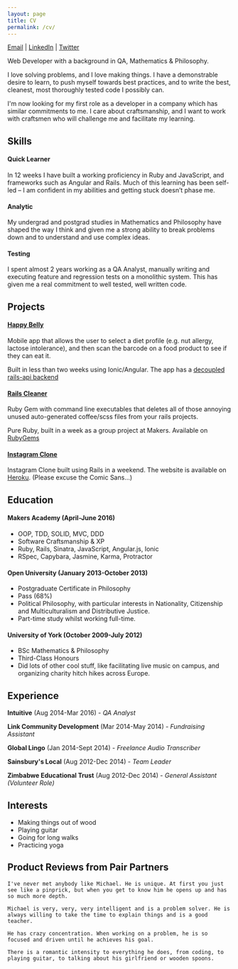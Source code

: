 ```yaml
---
layout: page
title: CV
permalink: /cv/
---
```


[Email](mailto:harrim91@hotmail.co.uk) &#124; [LinkedIn](https://uk.linkedin.com/in/mharrison3) &#124; [Twitter](http://www.twitter.com/mikeh91)

Web Developer with a background in QA, Mathematics & Philosophy.

I love solving problems, and I love making things. I have a demonstrable desire to learn, to push myself towards best practices, and to write the best, cleanest, most thoroughly tested code I possibly can.

I'm now looking for my first role as a developer in a company which has similar commitments to me. I care about craftsmanship, and I want to work with craftsmen who will challenge me and facilitate my learning.

Skills
---

#### Quick Learner
In 12 weeks I have built a working proficiency in Ruby and JavaScript, and frameworks such as Angular and Rails. Much of this learning has been self-led – I am confident in my abilities and getting stuck doesn’t phase me.

#### Analytic
My undergrad and postgrad studies in Mathematics and Philosophy have shaped the way I think and given me a strong ability to break problems down and to understand and use complex ideas. 

#### Testing
I spent almost 2 years working as a QA Analyst, manually writing and executing feature and regression tests on a monolithic system. This has given me a real commitment to well tested, well written code.

Projects
---

#### [Happy Belly](http://www.github.com/harrim91/allergy_scanner_frontend)
Mobile app that allows the user to select a diet profile (e.g. nut allergy, lactose intolerance), and then scan the barcode on a food product to see if they can eat it.

Built in less than two weeks using Ionic/Angular. The app has a [decoupled rails-api backend](http://www.github.com/harrim91/allergy_scanner_backend)

#### [Rails Cleaner](http://www.github.com/harrim91/rails_cleaner)
Ruby Gem with command line executables that deletes all of those annoying unused auto-generated coffee/scss files from your rails projects.

Pure Ruby, built in a week as a group project at Makers. Available on [RubyGems](https://rubygems.org/gems/rails_cleaner)

#### [Instagram Clone](http://www.github.com/harrim91/instagram_challenge)
Instagram Clone built using Rails in a weekend. The website is available on [Heroku](https://limitless-cliffs-63599.herokuapp.com/). (Please excuse the Comic Sans...)

Education
---

#### Makers Academy (April-June 2016)

- OOP, TDD, SOLID, MVC, DDD
- Software Craftsmanship & XP
- Ruby, Rails, Sinatra, JavaScript, Angular.js, Ionic
- RSpec, Capybara, Jasmine, Karma, Protractor

#### Open University (January 2013-October 2013)

- Postgraduate Certificate in Philosophy
- Pass (68%)
- Political Philosophy, with particular interests in Nationality, Citizenship and Multiculturalism and Distributive Justice.
- Part-time study whilst working full-time.

#### University of York (October 2009-July 2012)

- BSc Mathematics & Philosophy
- Third-Class Honours
- Did lots of other cool stuff, like facilitating live music on campus, and organizing charity hitch hikes across Europe.

## Experience

**Intuitive** (Aug 2014-Mar 2016) - *QA Analyst*

**Link Community Development** (Mar 2014-May 2014) - *Fundraising Assistant*

**Global Lingo** (Jan 2014-Sept 2014) - *Freelance Audio Transcriber*

**Sainsbury's Local** (Aug 2012-Dec 2014) - *Team Leader*

**Zimbabwe Educational Trust** (Aug 2012-Dec 2014) - *General Assistant (Volunteer Role)*

## Interests

- Making things out of wood
- Playing guitar
- Going for long walks
- Practicing yoga

## Product Reviews from Pair Partners

`I've never met anybody like Michael. He is unique. At first you just see like a pinprick, but when you get to know him he opens up and has so much more depth.`

`Michael is very, very, very intelligent and is a problem solver. He is always willing to take the time to explain things and is a good teacher.`

`He has crazy concentration. When working on a problem, he is so focused and driven until he achieves his goal.`

`There is a romantic intensity to everything he does, from coding, to playing guitar, to talking about his girlfriend or wooden spoons.`
